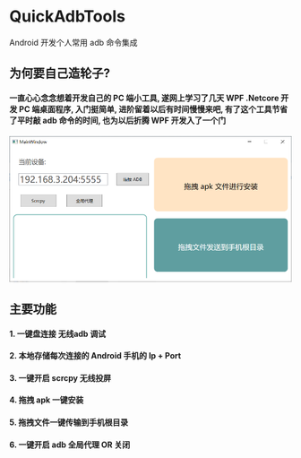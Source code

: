 # QuickAdbTools
Android 开发个人常用 adb 命令集成 
## 为何要自己造轮子?
#### 一直心心念念想着开发自己的 PC 端小工具, 遂网上学习了几天 WPF .Netcore 开发 PC 端桌面程序, 入门挺简单, 进阶留着以后有时间慢慢来吧, 有了这个工具节省了平时敲 adb 命令的时间, 也为以后折腾 WPF 开发入了一个门
![image](https://github.com/Takpap/QuickAdbTools/blob/master/RunPic/20200817214835.png)
## 主要功能
#### 1. 一键盘连接 无线adb 调试
#### 2. 本地存储每次连接的 Android 手机的 Ip + Port
#### 3. 一键开启 scrcpy 无线投屏
#### 4. 拖拽 apk 一键安装
#### 5. 拖拽文件一键传输到手机根目录
#### 6. 一键开启 adb 全局代理 OR 关闭
